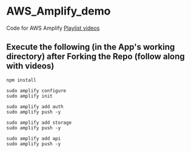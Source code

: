 # AWS_Amplify_demo
Code for AWS Amplify [Playlist videos](https://www.youtube.com/watch?v=EkQm78ElnoI&list=PLRBkbp6t5gM1Gc6IDS1wIRSw-oSS-fpi1)

## Execute the following (in the App's working directory) after Forking the Repo (follow along with videos)
```
npm install

sudo amplify configure
sudo amplify init

sudo amplify add auth
sudo amplify push -y

sudo amplify add storage
sudo amplify push -y

sudo amplify add api
sudo amplify push -y
```
